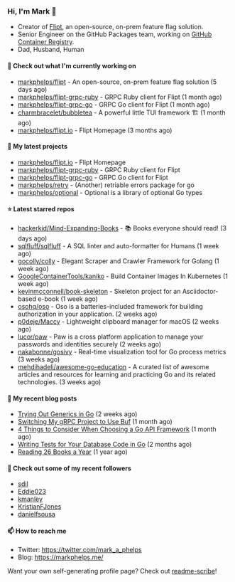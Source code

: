 ### Hi, I'm Mark 👋

* Creator of [Flipt](https://github.com/markphelps/flipt), an open-source, on-prem feature flag solution.
* Senior Engineer on the GitHub Packages team, working on [GitHub Container Registry](https://github.blog/2020-09-01-introducing-github-container-registry/).
* Dad, Husband, Human

#### 👷 Check out what I'm currently working on

- [markphelps/flipt](https://github.com/markphelps/flipt) - An open-source, on-prem feature flag solution (5 days ago)
- [markphelps/flipt-grpc-ruby](https://github.com/markphelps/flipt-grpc-ruby) - GRPC Ruby client for Flipt (1 month ago)
- [markphelps/flipt-grpc-go](https://github.com/markphelps/flipt-grpc-go) - GRPC Go client for Flipt (1 month ago)
- [charmbracelet/bubbletea](https://github.com/charmbracelet/bubbletea) - A powerful little TUI framework 🏗 (1 month ago)
- [markphelps/flipt.io](https://github.com/markphelps/flipt.io) - Flipt Homepage (3 months ago)

#### 🌱 My latest projects

- [markphelps/flipt.io](https://github.com/markphelps/flipt.io) - Flipt Homepage
- [markphelps/flipt-grpc-ruby](https://github.com/markphelps/flipt-grpc-ruby) - GRPC Ruby client for Flipt
- [markphelps/flipt-grpc-go](https://github.com/markphelps/flipt-grpc-go) - GRPC Go client for Flipt
- [markphelps/retry](https://github.com/markphelps/retry) - (Another) retriable errors package for go
- [markphelps/optional](https://github.com/markphelps/optional) - Optional is a library of optional Go types

#### ⭐️ Latest starred repos

- [hackerkid/Mind-Expanding-Books](https://github.com/hackerkid/Mind-Expanding-Books) -  :books: Books everyone should read! (3 days ago)
- [sqlfluff/sqlfluff](https://github.com/sqlfluff/sqlfluff) - A SQL linter and auto-formatter for Humans (1 week ago)
- [gocolly/colly](https://github.com/gocolly/colly) - Elegant Scraper and Crawler Framework for Golang (1 week ago)
- [GoogleContainerTools/kaniko](https://github.com/GoogleContainerTools/kaniko) - Build Container Images In Kubernetes (1 week ago)
- [kevinmcconnell/book-skeleton](https://github.com/kevinmcconnell/book-skeleton) - Skeleton project for an Asciidoctor-based e-book (1 week ago)
- [osohq/oso](https://github.com/osohq/oso) - Oso is a batteries-included framework for building authorization in your application. (2 weeks ago)
- [p0deje/Maccy](https://github.com/p0deje/Maccy) - Lightweight clipboard manager for macOS (2 weeks ago)
- [lucor/paw](https://github.com/lucor/paw) - Paw is a cross platform application to manage your passwords and identities securely (2 weeks ago)
- [nakabonne/gosivy](https://github.com/nakabonne/gosivy) - Real-time visualization tool for Go process metrics (3 weeks ago)
- [mehdihadeli/awesome-go-education](https://github.com/mehdihadeli/awesome-go-education) - A curated list of awesome articles and resources for learning and practicing Go and its related technologies. (3 weeks ago)

#### 📜 My recent blog posts

- [Trying Out Generics in Go](https://markphelps.me/posts/trying-out-generics-in-go/) (2 weeks ago)
- [Switching My gRPC Project to Use Buf](https://markphelps.me/posts/switching-my-grpc-project-to-use-buf/) (1 month ago)
- [4 Things to Consider When Choosing a Go API Framework](https://markphelps.me/posts/4-things-to-consider-when-choosing-a-go-api-framework/) (1 month ago)
- [Writing Tests for Your Database Code in Go](https://markphelps.me/posts/writing-tests-for-your-database-code-in-go/) (2 months ago)
- [Reading 26 Books a Year](https://markphelps.me/posts/reading-26-books-a-year/) (1 year ago)

#### 👯 Check out some of my recent followers

- [sdil](https://github.com/sdil)
- [Eddie023](https://github.com/Eddie023)
- [kmanley](https://github.com/kmanley)
- [KristianFJones](https://github.com/KristianFJones)
- [danielfsousa](https://github.com/danielfsousa)

#### 📫 How to reach me

- Twitter: https://twitter.com/mark_a_phelps
- Blog: https://markphelps.me/

Want your own self-generating profile page? Check out [readme-scribe](https://github.com/muesli/readme-scribe)!
